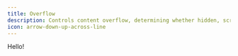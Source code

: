 ```yaml
---
title: Overflow
description: Controls content overflow, determining whether hidden, scroll, or visible within boundaries.
icon: arrow-down-up-across-line
---
```


Hello!
